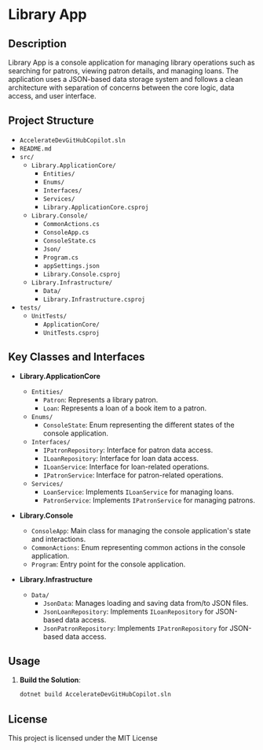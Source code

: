 # Library App

## Description
Library App is a console application for managing library operations such as searching for patrons, viewing patron details, and managing loans. The application uses a JSON-based data storage system and follows a clean architecture with separation of concerns between the core logic, data access, and user interface.

## Project Structure
- `AccelerateDevGitHubCopilot.sln`
- `README.md`
- `src/`
  - `Library.ApplicationCore/`
    - `Entities/`
    - `Enums/`
    - `Interfaces/`
    - `Services/`
    - `Library.ApplicationCore.csproj`
  - `Library.Console/`
    - `CommonActions.cs`
    - `ConsoleApp.cs`
    - `ConsoleState.cs`
    - `Json/`
    - `Program.cs`
    - `appSettings.json`
    - `Library.Console.csproj`
  - `Library.Infrastructure/`
    - `Data/`
    - `Library.Infrastructure.csproj`
- `tests/`
  - `UnitTests/`
    - `ApplicationCore/`
    - `UnitTests.csproj`

## Key Classes and Interfaces
- **Library.ApplicationCore**
  - `Entities/`
    - `Patron`: Represents a library patron.
    - `Loan`: Represents a loan of a book item to a patron.
  - `Enums/`
    - `ConsoleState`: Enum representing the different states of the console application.
  - `Interfaces/`
    - `IPatronRepository`: Interface for patron data access.
    - `ILoanRepository`: Interface for loan data access.
    - `ILoanService`: Interface for loan-related operations.
    - `IPatronService`: Interface for patron-related operations.
  - `Services/`
    - `LoanService`: Implements `ILoanService` for managing loans.
    - `PatronService`: Implements `IPatronService` for managing patrons.

- **Library.Console**
  - `ConsoleApp`: Main class for managing the console application's state and interactions.
  - `CommonActions`: Enum representing common actions in the console application.
  - `Program`: Entry point for the console application.

- **Library.Infrastructure**
  - `Data/`
    - `JsonData`: Manages loading and saving data from/to JSON files.
    - `JsonLoanRepository`: Implements `ILoanRepository` for JSON-based data access.
    - `JsonPatronRepository`: Implements `IPatronRepository` for JSON-based data access.

## Usage
1. **Build the Solution**:
   ```sh
   dotnet build AccelerateDevGitHubCopilot.sln

## License
This project is licensed under the MIT License
